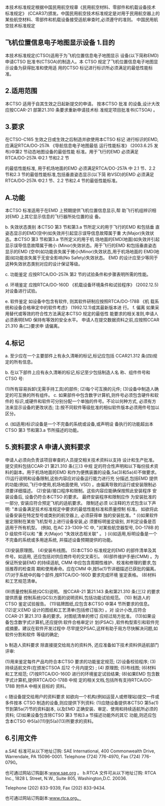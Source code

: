 本技术标准规定根据中国民用航空规章《民用航空材料、零部件和机载设备技术
标准规定》
(CCAR37)颁发。中国民用航空技术标准规定是对用于民用航空器上的
某些航空材料、零部件和机载设备接受适航审查时,必须遵守的准则。 
中国民用航空技术标准规定 
 

## 飞机位置信息电子地图显示设备 1.目的

本技术标准规定(CTSO)适用于为飞机位置信息电子地图显示
设备(以下简称EMD)申请CTSO 批准书(CTSOA)的制造人。本
CTSO 规定了飞机位置信息电子地图显示设备为获得批准和使用适
用的CTSO 标记进行标识所必须满足的最低性能标准。 

## 2.适用范围

本CTSO 适用于自其生效之日起新提交的申请。
按本CTSO 批准
的设备,设计大改应按CCAR-21 部第21.310 条要求重新申请技术标 准规定项目批准书(CTSOA)
。 

## 3.要求

在CTSO-C165 生效之日或生效之后制造并欲使用本CTSO 标记
进行标识的EMD,
应满足RTCA/DO-257A 《导航信息电子地图最低
运行性能标准》
(2003.6.25 发布)中第2 节动态地图设备的最低性能
标准。用于飞行的EMD 必须满足RTCA/DO-257A 中2.1 节和2.2 节
 
的最低性能标准,
用于机场地面的EMD 必须满足RTCA/DO-257A 中
2.1 节、2.2 节和2.3 节的最低性能标准,包括垂直姿态显示(以下简
称VSD)的EMD 必须满足RTCA/DO-257A 中2.1 节、2.2 节和2.4
节的最低性能标准。 

## A.功能

本CTSO 标准适用于在EMD 上预期提供飞机位置信息显示,帮
助飞行机组辨识相对EMD 上其它显示信息的飞行器所处位置的设 备。  

b. 失效状态类别 
本CTSO 第3 节和第3.a 节所定义的用于飞行的EMD 和包括垂
直姿态显示的EMD(空中)如失效并引起显示误导信息故障属于重
大(Major)失效状态。本CTSO 第3 节和第3.a 节所定义的用于机
场地面的EMD(地面)如失效并引起显示误导信息故障属于微小 (Minor)失效状态。用于飞行的EMD 和包括垂直姿态显示的EMD (空中)如功能丧失属于微小(Minor)失效状态,用于机场地面的
EMD(地面)如功能丧失属于无安全影响(No Safety)失效状态。
EMD 的设计应至少等同于这种失效状态类别对应的设计保证等级。 

c. 功能鉴定 
应按RTCA/DO-257A 第2 节的试验条件和步骤表明所需的性能。
 

d. 环境鉴定 
应按RTCA/DO-160D 《机载设备环境条件和试验程序》
(2002.12.5)对设备进行试验。 
 
e. 软件鉴定 
如设备中包含有软件,
则其软件研制应按照RTCA/DO-178B
《机
载系统和设备合格审定中的软件考虑》
(1992.12.1)或其最新版本进
行。 
f. 偏离 如果采用替代或等效的符合性方法满足本CTSO 规定的最低性
能要求的相关准则,申请人必须表明EMD 保持有等效的安全水平。 申请人在提交数据资料之前,应按照CCAR 21.310 条(二)要求申 请偏离。 

## 4.标记

a. 至少应在一个主要部件上有永久清晰的标记,标记应包括
CCAR21.312 条(四)规定的所有信息。 

b. 在以下部件上应有永久清晰的标记,标记至少包括制造人名
称、组件件号和CTSO 号: 

(1)所有容易拆卸(无需手持工具)的部件; 
(2)每个可互换的元件; (3)设备中制造人确定的可互换的所有组件。 c. 如果部件中包含数字计算机,则件号必须包含硬件和软件的
标识,或硬件和软件可分别分配一个单独的件号。不论以何种方式,
必须有方法来显示设备的更改状态; 
注:按不同软件等级批准的相似软件版本必须用件号加以区分。
 
d. (如适用)标识设备是一个不完备的系统或设备,或声明设
备执行的功能超出本CTSO 第3 节和第3.a 节所描述的功能。 

## 5.资料要求 A 申请人资料要求

申请人必须向负责该项目审查的人员提交相关技术资料以支持
设计和生产批准。提交资料包括CCAR-21 第21.310 条(三)3 中规
定的符合性声明和以下每份技术资料的副本。用于机场地面的EMD 和作为便携装置的设备,5a(3)和5a(4)不做要求。 
(1)运行说明和设备限制,这些内容应对设备运行能力进行充
分描述,包括EMD 提供的功能(例如,飞行中使用,机场地面使用, VSD)
。由偏离导致的运行或安装限制必须要详细描述。 
(2)安装/接口程序和限制。这些内容应能确保按照此安装程序
安装设备后,
设备仍符合本CTSO 的要求。
最终安装程序和限制应作
为安装批准的一部分,
安装应符合预定飞机的适航要求。
限制还必须
以注释的方式包含以下声明: 
"本设备满足技术标准规定中要求的最低性能标准和质量控制
标准。
如欲将此设备安装在特定型号或类别的航空器上,
必须获得单
独的安装批准。" 
(i)如果软件鉴定限制在某些飞机型号上进行设备安装,必
须要标明鉴定级别,
并判定设备是否适用于所有机型。
(例如,
在AC 
23-1309-1C 中,
"对某些航空器型号, DO-178B 的D 级软件可以和
"重
大(Major)
"失效状态相关联"
。
) 
(ii)如适用,标明设备是一个不完备的系统或多用途系统,
并描述设备预期提供的功能。 

(3)安装原理图。 
(4)安装布线图。 
(5)本CTSO 标准规定的EMD 的部件清单及其件号。如适用,
还应包括对供应商件号的交叉索引。 
(6)部件维护手册(CMM)
。为保证所安装EMD 的持续适航, CMM 中应包含周期性维护、校准和修理的要求,包括推荐的检查周 期和使用寿命。应在CMM 中,按5a(1)节详细描述已获批的偏离。 
(7)对于系统中的每个部件,按RTCA/DO-160D 要求完成环境
鉴定表格。 
(8)材料和工艺规范清单。 

(9)质量控制系统(QCS)说明。 
按CCAR-21 第21.143 条和第21.310 条(三)2 的要求提供质量
控制系统(QCS)方面的说明资料,包括功能试验规范。 
(10) 制造人的CTSO 鉴定试验报告。 
(11)铭牌图纸,应包含本CTSO 中第4 节所要求的信息。 
(12)定义EMD 设计的图纸和工艺清单(包括修订版次)
。对
设计小改,应符合CCAR-21 第21.313 条的要求。对图纸清单的修订
应经过局方批准。 
(13)如果设备包含数字式计算机,还应提供:软件合格审定计
划(PSAC)
,软件构型索引和软件完成摘要。建议在软件开发过程中
尽早提交PSAC,这样有助于局方尽快解决问题,如软件分割和软件
等级的确定; 

b 制造人资料要求 
除直接提交给局方的资料外,
还应准备如下技术资料供适航部门
评审: 

(1)用来鉴定每件产品均符合本CTSO 要求的功能鉴定规范; 
(2)设备校验程序; (3)持续适航文件(在颁发CTSOA 后12 个月内提交)
; 
(4) 原理图; (5)布线图; 
(6)材料和工艺规范; 
(7)按RTCA/DO-160D 进行的环境鉴定试验结果; 
(8)如果EMD 包含数字式计算机,提供RTCA/DO-178B 中规
定的相关文档,包括所有支持RTCA/DO-178B 附件A 中相关目标的
资料。 

c 随设备提交给用户的资料要求 
如欲向一个机构(例如运营人或修理站)提交一件或多件按本
CTSO 制造的设备,则应提供下列资料: 
(1)应随设备提供本CTSO 第5a(1)节到第5a(7)节的资料副本,
以及EMD 正确安装、审定、使用和持续适航所必须的资料; 
(2)如果设备包含除CTSO 第3 节和3.a 节描述功能外的其它
功能,则还应包含本CTSO 中5(a)(11)到5(a)(13)所要求的资料。 

## 6.引用文件

a.SAE 标准可从以下地址订购: 
SAE International, 400 Commonwealth Drive, Warrendale, PA 
15096-0001. Telephone (724) 776-4970, Fax (724) 776-0790。  
 
也可通过网站订购副本:www.sae.org 。 
b.RTCA 文件可从以下地址订购: 
RTCA Inc., 1828 L Street, N.W., Suite 805, Washington,D.C. 20036. 

Telephone (202) 833-9339, Fax (202) 833-9434. 

也可通过网站订购副本:www.rtca.org。 